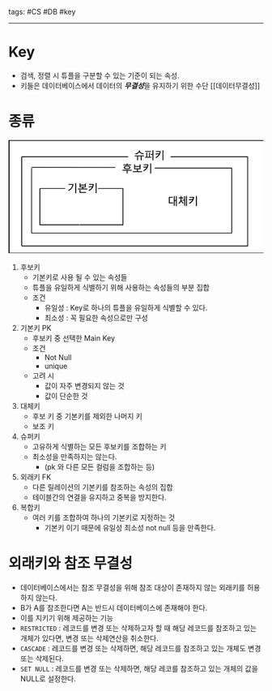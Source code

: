 tags: #CS #DB #key 

---
# Key
- 검색, 정렬 시 튜플을 구분할 수 있는 기준이 되는 속성.
- 키들은 데이터베이스에서 데이터의 ***무결성***을 유지하기 위한 수단
[[데이터무결성]]

# 종류
![](img/image0.png)

1. 후보키
	- 기본키로 사용 될 수 있는 속성들
	- 튜플을 유일하게 식별하기 위해 사용하는 속성들의 부분 집합
	- 조건
		- 유일성 : Key로 하나의 튜플을 유일하게 식별할 수 있다.
		- 최소성 : 꼭 필요한 속성으로만 구성
2. 기본키 PK
	- 후보키 중 선택한 Main Key
	- 조건
		- Not Null
		- unique
	- 고려 시
		- 값이 자주 변경되지 않는 것
		- 값이 단순한 것
3. 대체키
	- 후보 키 중 기본키를 제외한 나머지 키
	- 보조 키
4. 슈퍼키
	- 고유하게 식별하는 모든 후보키를 조합하는 키
	- 최소성을 만족하지는 않는다.
		- (pk 와 다른 모든 컬럼을 조합하는 등)
5. 외래키 FK
	- 다른 릴레이션의 기본키를 참조하는 속성의 집합
	- 테이블간의 연결을 유지하고 중복을 방지한다.
 6. 복합키
	- 여러 키를 조합하여 하나의 기본키로 지정하는 것
		- 기본키 이기 때문에 유일성 최소성 not null 등을 만족한다.

# 외래키와 참조 무결성
- 데이터베이스에서는 참조 무결성을 위해 참조 대상이 존재하지 않는 외래키를 허용하지 않는다.
- B가 A를 참조한다면 A는 반드시 데이터베이스에 존재해야 한다.
- 이를 지키기 위해 제공하는 기능
- `RESTRICTED` : 레코드를 변경 또는 삭제하고자 할 때 해당 레코드를 참조하고 있는 개체가 있다면, 변경 또는 삭제연산을 취소한다.
- `CASCADE` : 레코드를 변경 또는 삭제하면, 해당 레코드를 참조하고 있는 개체도 변경 또는 삭제된다.
- `SET NULL` : 레코드를 변경 또는 삭제하면, 해당 레코를 참조하고 있는 개체의 값을 NULL로 설정한다.